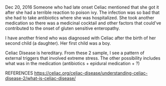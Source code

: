 Dec 20, 2016
Someone who had late onset Celiac mentioned that she got it after she had a terrible reaction to poison ivy.
The infection was so bad that she had to take antibiotics where she was hospitalized.  She took another medication so there
was a medicinal cocktail and other factors that could've contributed to the onset of gluten sensitive enteropathy.

I have another friend who was diagnosed with Celiac after the birth of her second child (a daughter).  Her first child was a boy.

Celiac Disease is hereditary.  From these 2 sample, I see a pattern of external triggers that involved extreme stress.  The other
possibility includes what was in the medication (antibiotics + epidural medication + ?)




REFERENCES
https://celiac.org/celiac-disease/understanding-celiac-disease-2/what-is-celiac-disease/
